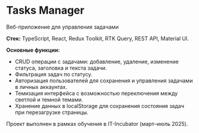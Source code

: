 # Tasks Manager
Веб-приложение для управления задачами

**Стек:** TypeScript, React, Redux Toolkit, RTK Query, REST API, Material UI.  

**Основные функции:**
- CRUD операции с задачами: добавление, удаление, изменение статуса, заголовка и текста задачи.
- Фильтрация задач по статусу.
- Авторизация пользователей для сохранения и управления задачами в личных аккаунтах.
- Темизация интерфейса с возможностью переключения между светлой и темной темами.
- Хранение данных в localStorage для сохранения состояния задач при перезагрузке страницы.

Проект выполнен в рамках обучения в IT-Incubator (март–июль 2025).
